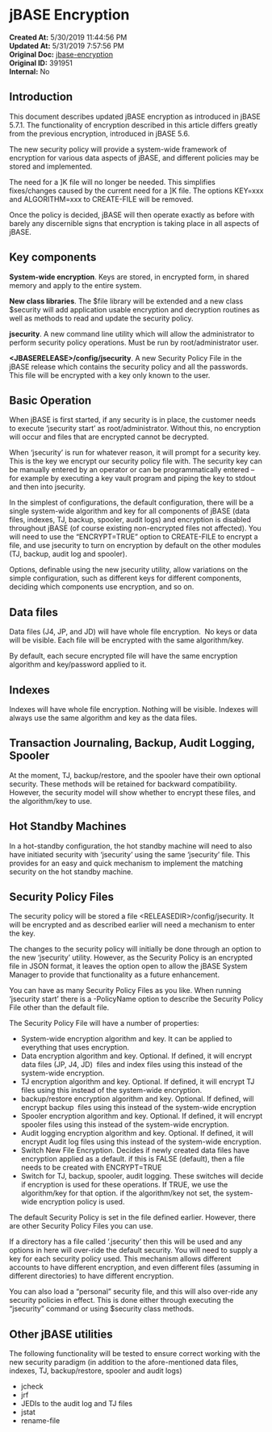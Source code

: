 # jBASE Encryption

**Created At:** 5/30/2019 11:44:56 PM  
**Updated At:** 5/31/2019 7:57:56 PM  
**Original Doc:** [jbase-encryption](https://docs.jbase.com/encryption/jbase-encryption)  
**Original ID:** 391951  
**Internal:** No  

## Introduction

This document describes updated jBASE encryption as introduced in jBASE 5.7.1. The functionality of encryption described in this article differs greatly from the previous encryption, introduced in jBASE 5.6.

The new security policy will provide a system-wide framework of encryption for various data aspects of jBASE, and different policies may be stored and implemented.

The need for a ]K file will no longer be needed. This simplifies fixes/changes caused by the current need for a ]K file. The options KEY=xxx and ALGORITHM=xxx to CREATE-FILE will be removed.

Once the policy is decided, jBASE will then operate exactly as before with barely any discernible signs that encryption is taking place in all aspects of jBASE.

## Key components

**System-wide encryption**. Keys are stored, in encrypted form, in shared memory and apply to the entire system.

**New class libraries**. The $file library will be extended and a new class $security will add application usable encryption and decryption routines as well as methods to read and update the security policy.

**jsecurity**. A new command line utility which will allow the administrator to perform security policy operations. Must be run by root/administrator user.

**&lt;JBASERELEASE&gt;/config/jsecurity**. A new Security Policy File in the jBASE release which contains the security policy and all the passwords. This file will be encrypted with a key only known to the user.

## Basic Operation

When jBASE is first started, if any security is in place, the customer needs to execute ‘jsecurity start’ as root/administrator. Without this, no encryption will occur and files that are encrypted cannot be decrypted.

When ‘jsecurity’ is run for whatever reason, it will prompt for a security key. This is the key we encrypt our security policy file with. The security key can be manually entered by an operator or can be programmatically entered – for example by executing a key vault program and piping the key to stdout and then into jsecurity.

In the simplest of configurations, the default configuration, there will be a single system-wide algorithm and key for all components of jBASE (data files, indexes, TJ, backup, spooler, audit logs) and encryption is disabled throughout jBASE (of course existing non-encrypted files not affected). You will need to use the “ENCRYPT=TRUE” option to CREATE-FILE to encrypt a file, and use jsecurity to turn on encryption by default on the other modules (TJ, backup, audit log and spooler).

Options, definable using the new jsecurity utility, allow variations on the simple configuration, such as different keys for different components, deciding which components use encryption, and so on.

## Data files

Data files (J4, JP, and JD) will have whole file encryption.  No keys or data will be visible. Each file will be encrypted with the same algorithm/key.

By default, each secure encrypted file will have the same encryption algorithm and key/password applied to it.

## Indexes

Indexes will have whole file encryption. Nothing will be visible. Indexes will always use the same algorithm and key as the data files.

## Transaction Journaling, Backup, Audit Logging, Spooler

At the moment, TJ, backup/restore, and the spooler have their own optional security. These methods will be retained for backward compatibility. However, the security model will show whether to encrypt these files, and the algorithm/key to use.

## Hot Standby Machines

In a hot-standby configuration, the hot standby machine will need to also have initiated security with ‘jsecurity’ using the same ‘jsecurity’ file. This provides for an easy and quick mechanism to implement the matching security on the hot standby machine.

## Security Policy Files

The security policy will be stored a file &lt;RELEASEDIR&gt;/config/jsecurity. It will be encrypted and as described earlier will need a mechanism to enter the key.

The changes to the security policy will initially be done through an option to the new ‘jsecurity’ utility. However, as the Security Policy is an encrypted file in JSON format, it leaves the option open to allow the jBASE System Manager to provide that functionality as a future enhancement.

You can have as many Security Policy Files as you like. When running ‘jsecurity start’ there is a -PolicyName option to describe the Security Policy File other than the default file.

The Security Policy File will have a number of properties:

- System-wide encryption algorithm and key. It can be applied to everything that uses encryption.
- Data encryption algorithm and key. Optional. If defined, it will encrypt data files (JP, J4, JD)  files and index files using this instead of the system-wide encryption.
- TJ encryption algorithm and key. Optional. If defined, it will encrypt TJ files using this instead of the system-wide encryption.
- backup/restore encryption algorithm and key. Optional. If defined, will encrypt backup  files using this instead of the system-wide encryption
- Spooler encryption algorithm and key. Optional. If defined, it will encrypt spooler files using this instead of the system-wide encryption.
- Audit logging encryption algorithm and key. Optional. If defined, it will encrypt Audit log files using this instead of the system-wide encryption.
- Switch New File Encryption. Decides if newly created data files have encryption applied as a default. if this is FALSE (default), then a file needs to be created with ENCRYPT=TRUE
- Switch for TJ, backup, spooler, audit logging. These switches will decide if encryption is used for these operations. If TRUE, we use the algorithm/key for that option. if the algorithm/key not set, the system-wide encryption policy is used.

The default Security Policy is set in the file defined earlier. However, there are other Security Policy Files you can use.

If a directory has a file called ‘.jsecurity’ then this will be used and any options in here will over-ride the default security. You will need to supply a key for each security policy used. This mechanism allows different accounts to have different encryption, and even different files (assuming in different directories) to have different encryption.

You can also load a “personal” security file, and this will also over-ride any security policies in effect. This is done either through executing the “jsecurity” command or using $security class methods.

## Other jBASE utilities

The following functionality will be tested to ensure correct working with the new security paradigm (in addition to the afore-mentioned data files, indexes, TJ, backup/restore, spooler and audit logs)

- jcheck
- jrf
- JEDIs to the audit log and TJ files
- jstat
- rename-file

